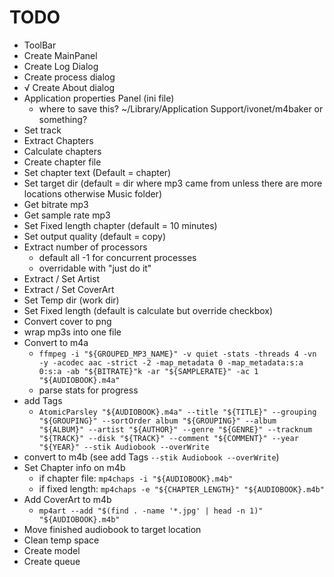 # TODO

* ToolBar
* Create MainPanel
* Create Log Dialog
* Create process dialog
* √ Create About dialog
* Application properties Panel (ini file)
  * where to save this? ~/Library/Application Support/ivonet/m4baker or something?
* Set track
* Extract Chapters
* Calculate chapters
* Create chapter file
* Set chapter text (Default = chapter)
* Set target dir (default = dir where mp3 came from unless there are more locations otherwise Music folder)
* Get bitrate mp3
* Get sample rate mp3
* Set Fixed length chapter (default = 10 minutes)
* Set output quality (default = copy)
* Extract number of processors
  * default all -1 for concurrent processes
  * overridable with "just do it"
* Extract / Set Artist
* Extract / Set CoverArt
* Set Temp dir (work dir)
* Set Fixed length (default is calculate but override checkbox)
* Convert cover to png
* wrap mp3s into one file
* Convert to m4a
  * `ffmpeg -i "${GROUPED_MP3_NAME}" -v quiet -stats -threads 4 -vn -y -acodec aac -strict -2 -map_metadata 0 -map_metadata:s:a 0:s:a -ab "${BITRATE}"k -ar "${SAMPLERATE}" -ac 1 "${AUDIOBOOK}.m4a"`
  * parse stats for progress
* add Tags
  * `AtomicParsley "${AUDIOBOOK}.m4a" --title "${TITLE}" --grouping "${GROUPING}" --sortOrder album "${GROUPING}" --album "${ALBUM}" --artist "${AUTHOR}" --genre "${GENRE}" --tracknum "${TRACK}" --disk "${TRACK}" --comment "${COMMENT}" --year "${YEAR}" --stik Audiobook --overWrite`
* convert to m4b (see add Tags `--stik Audiobook --overWrite`)
* Set Chapter info on m4b
  * if chapter file: `mp4chaps -i "${AUDIOBOOK}.m4b"`
  * if fixed length: `mp4chaps -e "${CHAPTER_LENGTH}" "${AUDIOBOOK}.m4b"`
* Add CoverArt to m4b
  * `mp4art --add "$(find . -name '*.jpg' | head -n 1)" "${AUDIOBOOK}.m4b"`
* Move finished audiobook to target location
* Clean temp space
* Create model
* Create queue

